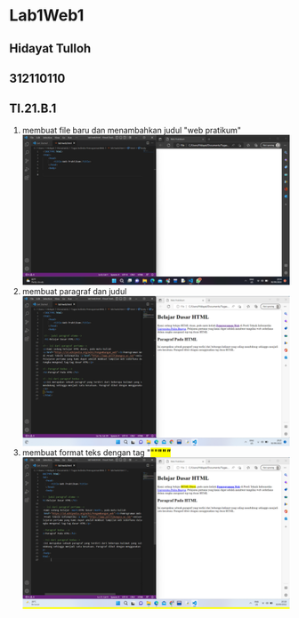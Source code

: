 # Lab1Web1
## Hidayat Tulloh
## 312110110
## TI.21.B.1

1. membuat file baru dan menambahkan judul "web pratikum"
![img](SS/ss1.png)
2. membuat paragraf dan judul
![img](SS/ss3.png) 
3. membuat format teks dengan tag "<mark>""<b>""<i>"
![img](SS/ss4.png)